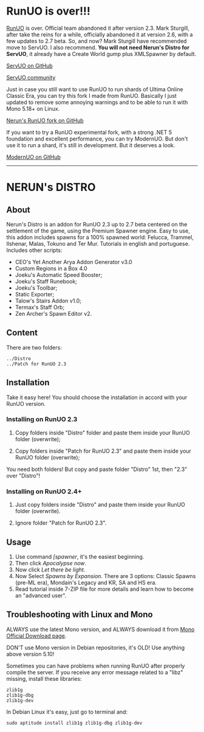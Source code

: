 # RunUO is over!!!
[RunUO](https://github.com/runuo/runuo) is over. Official team abandoned it after version 2.3. Mark Sturgill, after take the reins for a while, officially abandoned it at version 2.6, with a few updates to 2.7 beta. So, and now? Mark Sturgill have recommended move to ServUO. I also recommend. **You will not need Nerun's Distro for ServUO**, it already have a Create World gump plus XMLSpawner by default.

[ServUO on GitHub](https://github.com/ServUO/ServUO)

[ServUO community](https://www.servuo.com/)
    
Just in case you still want to use RunUO to run shards of Ultima Online Classic Era, you can try this fork I made from RunUO. Basically I just updated to remove some annoying warnings and to be able to run it with Mono 5.18+ on Linux.

[Nerun's RunUO fork on GitHub](https://github.com/Nerun/runuo)

If you want to try a RunUO experimental fork, with a strong .NET 5 foundation and excellent performance, you can try ModernUO. But don't use it to run a shard, it's still in development. But it deserves a look.

[ModernUO on GitHub](https://github.com/modernuo/ModernUO)

---

# NERUN's DISTRO

## About
Nerun's Distro is an addon for RunUO 2.3 up to 2.7 beta centered on the settlement of the game, using the Premium Spawner engine. Easy to use, this addon includes spawns for a 100% spawned world: Felucca, Trammel, Ilshenar, Malas, Tokuno and Ter Mur. Tutorials in english and portuguese. Includes other scripts:

* CEO's Yet Another Arya Addon Generator v3.0
* Custom Regions in a Box 4.0
* Joeku's Automatic Speed Booster;
* Joeku's Staff Runebook;
* Joeku's Toolbar;
* Static Exporter;
* Talow's Stairs Addon v1.0;
* Termax's Staff Orb;
* Zen Archer's Spawn Editor v2.

## Content
There are two folders:

    ../Distro
    ../Patch for RunUO 2.3

## Installation
Take it easy here! You should choose the installation in accord with your RunUO version.

### Installing on RunUO 2.3
1. Copy folders inside "Distro" folder and paste them inside your RunUO folder (overwrite);

2. Copy folders inside "Patch for RunUO 2.3" and paste them inside your RunUO folder (overwrite);

You need both folders! But copy and paste folder "Distro" 1st, then "2.3" over "Distro"!

### Installing on RunUO 2.4+
1. Just copy folders inside "Distro" and paste them inside your RunUO folder (overwrite).

2. Ignore folder "Patch for RunUO 2.3".

## Usage
1. Use command _\[spawner_, it's the easiest beginning.
2. Then click _Apocalypse now_.
3. Now click _Let there be light_.
4. Now Select _Spawns by Expansion_. There are 3 options: Classic Spawns (pre-ML era), Mondain's Legacy and KR, SA and HS era.
5. Read tutorial inside 7-ZIP file for more details and learn how to become an "advanced user".

## Troubleshooting with Linux and Mono
ALWAYS use the latest Mono version, and ALWAYS download it from [Mono Official Download page](https://www.mono-project.com/download/stable/).

DON'T use Mono version in Debian repositories, it's OLD! Use anything above version 5.10!

Sometimes you can have problems when running RunUO after properly compile the server. If you receive any error message related to a "libz" missing, install these libraries:

    zlib1g
    zlib1g-dbg
    zlib1g-dev

In Debian Linux it's easy, just go to terminal and:

    sudo aptitude install zlib1g zlib1g-dbg zlib1g-dev
